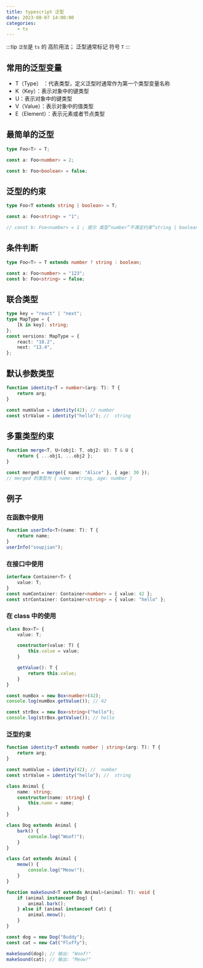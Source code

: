 ```yaml
---
title: typescript 泛型
date: 2023-08-07 14:00:00
categories:
    - ts
---
```


:::tip
`泛型`是 `ts` 的 高阶用法；
泛型通常标记 符号 `T`
:::

## 常用的泛型变量

-   T（Type） ：代表类型，定义泛型时通常作为第一个类型变量名称
-   K（Key）：表示对象中的键类型
-   U：表示对象中的键类型
-   V（Value）：表示对象中的值类型
-   E（Element）：表示元素或者节点类型

## 最简单的泛型

```ts
type Foo<T> = T;

const a: Foo<number> = 2;

const b: Foo<boolean> = false;
```

## 泛型的约束

```ts
type Foo<T extends string | boolean> = T;

const a: Foo<string> = "1";

// const b: Foo<number> = 1 ; 提示 类型“number”不满足约束“string | boolean”
```

## 条件判断

```ts
type Foo<T> = T extends number ? string : boolean;

const a: Foo<number> = "123";
const b: Foo<string> = false;
```

## 联合类型

```ts
type key = "react" | "next";
type MapType = {
    [k in key]: string;
};
const versions: MapType = {
    react: "18.2",
    next: "13.4",
};
```

## 默认参数类型

```ts
function identity<T = number>(arg: T): T {
    return arg;
}

const numValue = identity(42); // number
const strValue = identity("hello"); //  string
```

## 多重类型约束

```ts
function merge<T, U>(obj1: T, obj2: U): T & U {
    return { ...obj1, ...obj2 };
}

const merged = merge({ name: "Alice" }, { age: 30 });
// merged 的类型为 { name: string, age: number }
```

## 例子

### 在函数中使用

```ts
function userInfo<T>(name: T): T {
    return name;
}
userInfo("soupjian");
```

### 在接口中使用

```ts
interface Container<T> {
    value: T;
}
const numContainer: Container<number> = { value: 42 };
const strContainer: Container<string> = { value: "hello" };
```

### 在 class 中的使用

```ts
class Box<T> {
    value: T;

    constructor(value: T) {
        this.value = value;
    }

    getValue(): T {
        return this.value;
    }
}

const numBox = new Box<number>(42);
console.log(numBox.getValue()); // 42

const strBox = new Box<string>("hello");
console.log(strBox.getValue()); // hello
```

### 泛型约束

```ts
function identity<T extends number | string>(arg: T): T {
    return arg;
}

const numValue = identity(42); //  number
const strValue = identity("hello"); //  string
```

```ts
class Animal {
    name: string;
    constructor(name: string) {
        this.name = name;
    }
}

class Dog extends Animal {
    bark() {
        console.log("Woof!");
    }
}

class Cat extends Animal {
    meow() {
        console.log("Meow!");
    }
}

function makeSound<T extends Animal>(animal: T): void {
    if (animal instanceof Dog) {
        animal.bark();
    } else if (animal instanceof Cat) {
        animal.meow();
    }
}

const dog = new Dog("Buddy");
const cat = new Cat("Fluffy");

makeSound(dog); // 输出: "Woof!"
makeSound(cat); // 输出: "Meow!"
```
